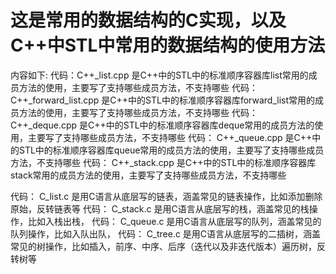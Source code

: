 # 这是常用的数据结构的C实现，以及C++中STL中常用的数据结构的使用方法
内容如下:
代码：C++_list.cpp  是C++中的STL中的标准顺序容器库list常用的成员方法的使用，主要写了支持哪些成员方法，不支持哪些
代码： C++_forward_list.cpp  是C++中的STL中的标准顺序容器库forward_list常用的成员方法的使用，主要写了支持哪些成员方法，不支持哪些
代码： C++_deque.cpp  是C++中的STL中的标准顺序容器库deque常用的成员方法的使用，主要写了支持哪些成员方法，不支持哪些
代码： C++_queue.cpp  是C++中的STL中的标准顺序容器库queue常用的成员方法的使用，主要写了支持哪些成员方法，不支持哪些
代码： C++_stack.cpp  是C++中的STL中的标准顺序容器库stack常用的成员方法的使用，主要写了支持哪些成员方法，不支持哪些


代码： C_list.c  是用C语言从底层写的链表，涵盖常见的链表操作，比如添加删除原始，反转链表等
代码： C_stack.c  是用C语言从底层写的栈，涵盖常见的栈操作，比如入栈出栈，
代码： C_queue.c  是用C语言从底层写的队列，涵盖常见的队列操作，比如入队出队，
代码： C_tree.c  是用C语言从底层写的二插树，涵盖常见的树操作，比如插入，前序、中序、后序（迭代以及非迭代版本）遍历树，反转树等
